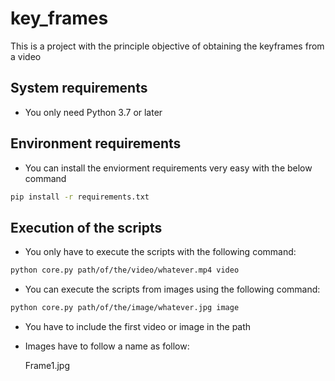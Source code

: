 # key_frames

This is a project with the principle objective of obtaining the keyframes from a video

## System requirements

* You only need Python 3.7 or later

## Environment requirements

* You can install the enviorment requirements very easy with the below command

```bash
pip install -r requirements.txt
```

## Execution of the scripts

* You only have to execute the scripts with the following command:

```bash
python core.py path/of/the/video/whatever.mp4 video
```

* You can execute the scripts from images using the following command:

```bash
python core.py path/of/the/image/whatever.jpg image
```

* You have to include the first video or image in the path

* Images have to follow a name as follow:

    Frame1.jpg
